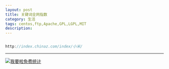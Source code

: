 ```yaml
---
layout: post
title: 关键词全网指数
category: 生活
tags: centos,ftp,Apache,GPL,LGPL,MIT
description: 
---
```


```javascript

http://index.chinaz.com/index/小米/

```



---


<script language="javascript" type="text/javascript" src="//js.users.51.la/19176892.js"></script>
<noscript><a href="//www.51.la/?19176892" target="_blank"><img alt="&#x6211;&#x8981;&#x5566;&#x514D;&#x8D39;&#x7EDF;&#x8BA1;" src="//img.users.51.la/19176892.asp" style="border:none" /></a></noscript>

